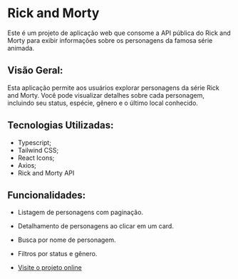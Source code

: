 # Rick and Morty

Este é um projeto de aplicação web que consome a API pública do Rick and Morty para exibir informações sobre os personagens da famosa série animada.

## Visão Geral:

Esta aplicação permite aos usuários explorar personagens da série Rick and Morty. Você pode visualizar detalhes sobre cada personagem, incluindo seu status, espécie, gênero e o último local conhecido.

## Tecnologias Utilizadas:

- Typescript;
- Tailwind CSS;
- React Icons;
- Axios;
- Rick and Morty API

## Funcionalidades:

- Listagem de personagens com paginação.
- Detalhamento de personagens ao clicar em um card.
- Busca por nome de personagem.
- Filtros por status e gênero.

- [Visite o projeto online](https://rick-and-morty-app-zeta-ashy.vercel.app/)
